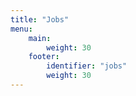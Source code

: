 ```yaml
---
title: "Jobs"
menu:
    main:
        weight: 30
    footer:
        identifier: "jobs"
        weight: 30
---
```

